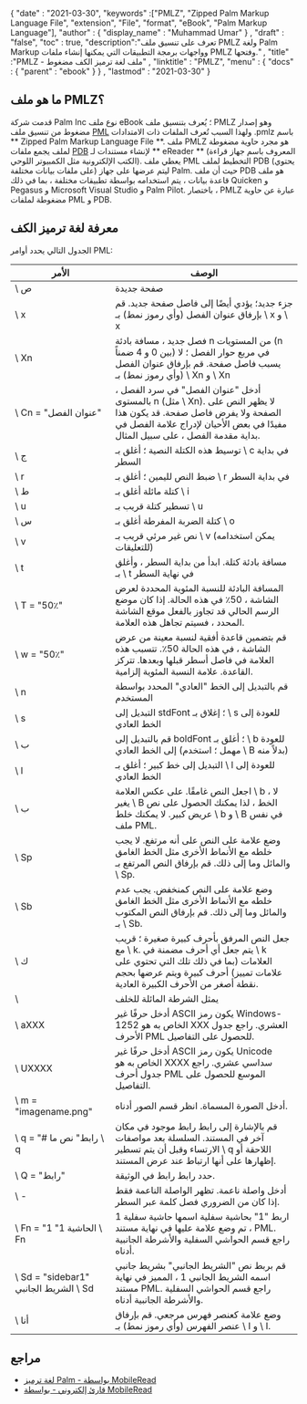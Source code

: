 {
  "date" : "2021-03-30",
  "keywords" :["PMLZ", "Zipped Palm Markup Language File", "extension", "File", "format", "eBook", "Palm Markup Language"],
  "author" : {
    "display_name" : "Muhammad Umar"
} ,
  "draft" : "false",
  "toc" : true,
  "description":"تعرف على تنسيق ملف PMLZ ولغة Palm Markup وواجهات برمجة التطبيقات التي يمكنها إنشاء ملفات PMLZ وفتحها." ,
  "title" :"PMLZ - ملف لغة ترميز الكف مضغوط" ,
  "linktitle" : "PMLZ",
  "menu" : {
    "docs" : {
      "parent" : "ebook"
}
} ,
  "lastmod" : "2021-03-30"
}

## ما هو ملف PMLZ؟

قدمت شركة Palm Inc نوع ملف eBook ؛ يُعرف بتنسيق ملف PMLZ وهو إصدار مضغوط من تنسيق ملف [PML](/ar/ebook/pml/) ولهذا السبب تُعرف الملفات ذات الامتدادات .pmlz باسم ** Zipped Palm Markup Language File **. ملف PMLZ هو مجرد حاوية مضغوطة لملف يجمع ملفات [PDB](/ar/programming/pdb/) لإنشاء مستندات لـ ** eReader ** (المعروف باسم جهاز قراءة الكتب الإلكترونية مثل الكمبيوتر اللوحي). يعطي ملف PML التخطيط لملف PDB (يحتوي على ملفات بيانات مختلفة) ليتم عرضها على جهاز Palm. حيث أن ملف PDB هو ملف قاعدة بيانات ، يتم استخدامه بواسطة تطبيقات مختلفة ، بما في ذلك Quicken و Pegasus و Microsoft Visual Studio و Palm Pilot. باختصار ، PMLZ عبارة عن حاوية مضغوطة لملفات PML و PDB.


## معرفة لغة ترميز الكف
الجدول التالي يحدد أوامر PML:

| الأمر | الوصف |
---|---|
| \ ص | صفحة جديدة |
| \ x | جزء جديد؛ يؤدي أيضًا إلى فاصل صفحة جديد. قم بإرفاق عنوان الفصل (وأي رموز نمط) بـ \ x و \ x |
| \ Xn | فصل جديد ، مسافة بادئة n من المستويات (n بين 0 و 4 ضمناً) في مربع حوار الفصل ؛ لا يسبب فاصل صفحة. قم بإرفاق عنوان الفصل (وأي رموز نمط) بـ \ Xn و \ Xn |
| \ Cn = "عنوان الفصل" | أدخل "عنوان الفصل" في سرد الفصل ، بالمستوى n (مثل \ Xn). لا يظهر النص على الصفحة ولا يفرض فاصل صفحة. قد يكون هذا مفيدًا في بعض الأحيان لإدراج علامة الفصل في بداية مقدمة الفصل ، على سبيل المثال. |
| \ ج | توسيط هذه الكتلة النصية ؛ أغلق بـ \ c في بداية السطر |
| \ r | ضبط النص لليمين ؛ أغلق بـ \ r في بداية السطر |
| \ ط | كتلة مائلة أغلق بـ \ i |
| \ u | تسطير كتلة قريب بـ \ u |
| \ س | كتلة الضربة المفرطة أغلق بـ \ o |
| \ v | نص غير مرئي قريب بـ \ v (يمكن استخدامه للتعليقات) |
| \ t | مسافة بادئة كتلة. ابدأ من بداية السطر ، وأغلق بـ \ t في نهاية السطر |
| \ T = "50٪" | المسافة البادئة للنسبة المئوية المحددة لعرض الشاشة ، 50٪ في هذه الحالة. إذا كان موضع الرسم الحالي قد تجاوز بالفعل موقع الشاشة المحدد ، فسيتم تجاهل هذه العلامة. |
| \ w = "50٪" | قم بتضمين قاعدة أفقية لنسبة معينة من عرض الشاشة ، في هذه الحالة 50٪. تتسبب هذه العلامة في فاصل أسطر قبلها وبعدها. تتركز القاعدة. علامة النسبة المئوية إلزامية. |
| \ n | قم بالتبديل إلى الخط "العادي" المحدد بواسطة المستخدم |
| \ s | التبديل إلى stdFont ؛ إغلاق بـ \ s للعودة إلى الخط العادي |
| \ ب | قم بالتبديل إلى boldFont ؛ أغلق بـ \ b للعودة إلى الخط العادي (مهمل ؛ استخدم \ B بدلاً منه) |
| \ l | التبديل إلى خط كبير ؛ أغلق بـ \ l للعودة إلى الخط العادي |
| \ ب | اجعل النص غامقًا. على عكس العلامة \ b ، لا يغير \ B الخط ، لذا يمكنك الحصول على نص عريض كبير. لا يمكنك خلط \ b و \ B في نفس ملف PML. |
| \ Sp | وضع علامة على النص على أنه مرتفع. لا يجب خلطه مع الأنماط الأخرى مثل الخط الغامق والمائل وما إلى ذلك. قم بإرفاق النص المرتفع بـ \ Sp. |
| \ Sb | وضع علامة على النص كمنخفض. يجب عدم خلطه مع الأنماط الأخرى مثل الخط الغامق والمائل وما إلى ذلك. قم بإرفاق النص المكتوب بـ \ Sb. |
| \ ك | جعل النص المرفق بأحرف كبيرة صغيرة ؛ قريب مع \ k. يتم جعل أي أحرف مضمنة في \ k العلامات (بما في ذلك تلك التي تحتوي على علامات تمييز) أحرف كبيرة ويتم عرضها بحجم نقطة أصغر من الأحرف الكبيرة العادية. |
| \\ | يمثل الشرطة المائلة للخلف |
| \ aXXX | أدخل حرفًا غير ASCII يكون رمز Windows-1252 الخاص به هو XXX العشري. راجع جدول الأحرف PML للحصول على التفاصيل. |
| \ UXXXX | أدخل حرفًا غير ASCII يكون رمز Unicode الخاص به هو XXXX سداسي عشري. راجع جدول أحرف PML الموسع للحصول على التفاصيل. |
| \ m = "imagename.png" | أدخل الصورة المسماة. انظر قسم الصور أدناه. |
| \ q = "# رابط" نص ما \ q | قم بالإشارة إلى رابط رابط موجود في مكان آخر في المستند. السلسلة بعد مواصفات الارتساء وقبل أن يتم تسطير \ q اللاحقة أو إظهارها على أنها ارتباط عند عرض المستند. |
| \ Q = "رابط" | حدد رابط رابط في الوثيقة. |
| \ - | أدخل واصلة ناعمة. تظهر الواصلة الناعمة فقط إذا كان من الضروري فصل كلمة عبر السطر. |
| \ Fn = "الحاشية 1" 1 \ Fn | اربط "1" بحاشية سفلية اسمها حاشية سفلية 1 ، تم وضع علامة عليها في نهاية مستند PML. راجع قسم الحواشي السفلية والأشرطة الجانبية أدناه. |
| \ Sd = "sidebar1" الشريط الجانبي \ Sd | قم بربط نص "الشريط الجانبي" بشريط جانبي اسمه الشريط الجانبي 1 ، المميز في نهاية مستند PML. راجع قسم الحواشي السفلية والأشرطة الجانبية أدناه. |
| \ أنا | وضع علامة كعنصر فهرس مرجعي. قم بإرفاق عنصر الفهرس (وأي رموز نمط) بـ \ I و \ I. |


## مراجع

* [لغة ترميز Palm - بواسطة MobileRead](https://wiki.mobileread.com/wiki/EReader)
* [قارئ إلكتروني - بواسطة MobileRead](https://en.wikipedia.org/wiki/E-reader)

